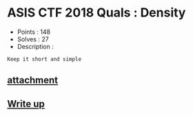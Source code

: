 # ASIS CTF 2018 Quals : Density

- Points : 148
- Solves : 27
- Description :
```
Keep it short and simple
```

## [attachment](Density.7z)

## [Write up](writeup.md)
